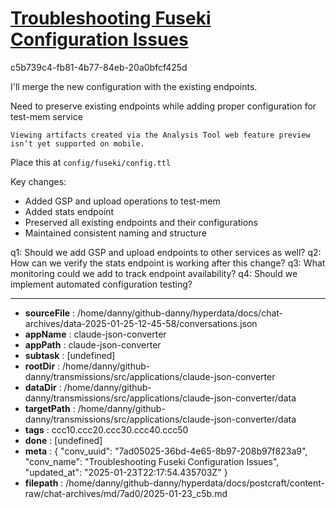 # [Troubleshooting Fuseki Configuration Issues](https://claude.ai/chat/7ad05025-36bd-4e65-8b97-208b97f823a9)

c5b739c4-fb81-4b77-84eb-20a0bfcf425d

 I'll merge the new configuration with the existing endpoints.

<antThinking>Need to preserve existing endpoints while adding proper configuration for test-mem service</antThinking>
```
Viewing artifacts created via the Analysis Tool web feature preview isn’t yet supported on mobile.
```



Place this at `config/fuseki/config.ttl`

Key changes:
- Added GSP and upload operations to test-mem
- Added stats endpoint
- Preserved all existing endpoints and their configurations
- Maintained consistent naming and structure

q1: Should we add GSP and upload endpoints to other services as well?
q2: How can we verify the stats endpoint is working after this change?
q3: What monitoring could we add to track endpoint availability?
q4: Should we implement automated configuration testing?

---

* **sourceFile** : /home/danny/github-danny/hyperdata/docs/chat-archives/data-2025-01-25-12-45-58/conversations.json
* **appName** : claude-json-converter
* **appPath** : claude-json-converter
* **subtask** : [undefined]
* **rootDir** : /home/danny/github-danny/transmissions/src/applications/claude-json-converter
* **dataDir** : /home/danny/github-danny/transmissions/src/applications/claude-json-converter/data
* **targetPath** : /home/danny/github-danny/transmissions/src/applications/claude-json-converter/data
* **tags** : ccc10.ccc20.ccc30.ccc40.ccc50
* **done** : [undefined]
* **meta** : {
  "conv_uuid": "7ad05025-36bd-4e65-8b97-208b97f823a9",
  "conv_name": "Troubleshooting Fuseki Configuration Issues",
  "updated_at": "2025-01-23T22:17:54.435703Z"
}
* **filepath** : /home/danny/github-danny/hyperdata/docs/postcraft/content-raw/chat-archives/md/7ad0/2025-01-23_c5b.md